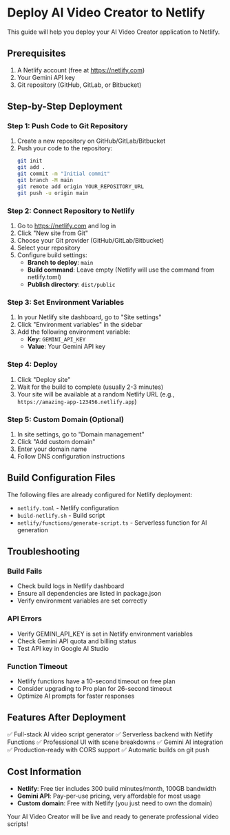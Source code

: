 # Deploy AI Video Creator to Netlify

This guide will help you deploy your AI Video Creator application to Netlify.

## Prerequisites

1. A Netlify account (free at https://netlify.com)
2. Your Gemini API key
3. Git repository (GitHub, GitLab, or Bitbucket)

## Step-by-Step Deployment

### Step 1: Push Code to Git Repository

1. Create a new repository on GitHub/GitLab/Bitbucket
2. Push your code to the repository:
   ```bash
   git init
   git add .
   git commit -m "Initial commit"
   git branch -M main
   git remote add origin YOUR_REPOSITORY_URL
   git push -u origin main
   ```

### Step 2: Connect Repository to Netlify

1. Go to https://netlify.com and log in
2. Click "New site from Git"
3. Choose your Git provider (GitHub/GitLab/Bitbucket)
4. Select your repository
5. Configure build settings:
   - **Branch to deploy**: `main`
   - **Build command**: Leave empty (Netlify will use the command from netlify.toml)
   - **Publish directory**: `dist/public`

### Step 3: Set Environment Variables

1. In your Netlify site dashboard, go to "Site settings"
2. Click "Environment variables" in the sidebar
3. Add the following environment variable:
   - **Key**: `GEMINI_API_KEY`
   - **Value**: Your Gemini API key

### Step 4: Deploy

1. Click "Deploy site"
2. Wait for the build to complete (usually 2-3 minutes)
3. Your site will be available at a random Netlify URL (e.g., `https://amazing-app-123456.netlify.app`)

### Step 5: Custom Domain (Optional)

1. In site settings, go to "Domain management"
2. Click "Add custom domain"
3. Enter your domain name
4. Follow DNS configuration instructions

## Build Configuration Files

The following files are already configured for Netlify deployment:

- `netlify.toml` - Netlify configuration
- `build-netlify.sh` - Build script
- `netlify/functions/generate-script.ts` - Serverless function for AI generation

## Troubleshooting

### Build Fails
- Check build logs in Netlify dashboard
- Ensure all dependencies are listed in package.json
- Verify environment variables are set correctly

### API Errors
- Verify GEMINI_API_KEY is set in Netlify environment variables
- Check Gemini API quota and billing status
- Test API key in Google AI Studio

### Function Timeout
- Netlify functions have a 10-second timeout on free plan
- Consider upgrading to Pro plan for 26-second timeout
- Optimize AI prompts for faster responses

## Features After Deployment

✅ Full-stack AI video script generator
✅ Serverless backend with Netlify Functions
✅ Professional UI with scene breakdowns
✅ Gemini AI integration
✅ Production-ready with CORS support
✅ Automatic builds on git push

## Cost Information

- **Netlify**: Free tier includes 300 build minutes/month, 100GB bandwidth
- **Gemini API**: Pay-per-use pricing, very affordable for most usage
- **Custom domain**: Free with Netlify (you just need to own the domain)

Your AI Video Creator will be live and ready to generate professional video scripts!